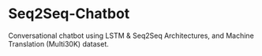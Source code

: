 # Seq2Seq-Chatbot
Conversational chatbot using LSTM &amp; Seq2Seq Architectures, and Machine Translation (Multi30K) dataset.
